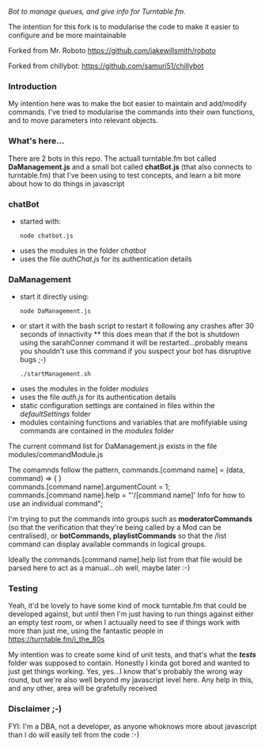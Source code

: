 *Bot to manage queues, and give info for Turntable.fm.*

The intention for this fork is to modularise the code to make it easier to configure and be more maintainable

Forked from Mr. Roboto https://github.com/jakewillsmith/roboto

Forked from chillybot: https://github.com/samuri51/chillybot

### Introduction
My intention here was to make the bot easier to maintain and add/modify commands. I've tried to modularise the commands into their own functions, and to move parameters into relevant objects.

### What's here...
There are 2 bots in this repo. The actuall turntable.fm bot called <strong>DaManagement.js</strong> and a small bot called <strong>chatBot.js</strong> (that also connects to turntable.fm) that I've been using to test concepts, and learn a bit more about how to do things in javascript

### chatBot
* started with:
  ```
  node chatbot.js
  ```
* uses the modules in the folder *chatbot*
* uses the file *authChat.js* for its authentication details

### DaManagement
* start it directly using:
  ```
  node DaManagement.js
  ```
* or start it with the bash script to restart it following any crashes after 30 seconds of innactivity
** this does mean that if the bot is shutdown using the sarahConner command it will be restarted...probably means you shouldn't use this command if you suspect your bot has disruptive bugs ;-)
  ```
  ./startManagement.sh
  ```
* uses the modules in the folder *modules*
* uses the file *auth.js* for its authentication details
* static configuration settings are contained in files within the *defaultSettings* folder
* modules containing functions and variables that are mofifyiable using commands are contained in the *modules* folder

The current command list for DaManagement.js exists in the file modules/commandModule.js

The comamnds follow the pattern,
commands.[command name] = (data, command) => {  }  
commands.[command name].argumentCount = 1;  
commands.[command name].help = "'/[command name]' Info for how to use an individual command";

I'm trying to put the commands into groups such as <strong>moderatorCommands</strong> (so that the verification that they're being called by a Mod can be centralised), or <strong>botCommands, playlistCommands</strong> so that the /list command can display available commands in logical groups.

Ideally the commands.[command name].help list from that file would be parsed here to act as a manual...oh well, maybe later :-)

### Testing
Yeah, it'd be lovely to have some kind of mock turntable.fm that could be developed against, but until then I'm just having to run things against either an empty test room, or when I actuually need to see if things work with more than just me, using the fantastic people in https://turntable.fm/i_the_80s

My intention was to create some kind of unit tests, and that's what the <strong>*tests*</strong> folder was supposed to contain. Honestly I kinda got bored and wanted to just get things working. Yes, yes...I know that's probably the wrong way round, but we're also well beyond my javascript level here. Any help in this, and any other, area will be grafetully received

### Disclaimer ;-)

FYI: I'm a DBA, not a developer, as anyone whoknows more about javascript than I do will easily tell from the code :-)